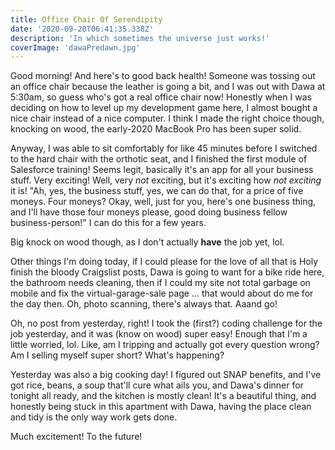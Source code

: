 ```yaml
---
title: Office Chair Of Serendipity
date: '2020-09-20T06:41:35.338Z'
description: 'In which sometimes the universe just works!'
coverImage: 'dawaPredawn.jpg'
---
```


Good morning! And here's to good back health! Someone was tossing out an office chair because the leather is going a bit, and I was out with Dawa at 5:30am, so guess who's got a real office chair now! Honestly when I was deciding on how to level up my development game here, I almost bought a nice chair instead of a nice computer. I think I made the right choice though, knocking on wood, the early-2020 MacBook Pro has been super solid.

Anyway, I was able to sit comfortably for like 45 minutes before I switched to the hard chair with the orthotic seat, and I finished the first module of Salesforce training! Seems legit, basically it's an app for all your business stuff. Very exciting! Well, very _not_ exciting, but it's exciting how _not exciting_ it is! "Ah, yes, the business stuff, yes, we can do that, for a price of five moneys. Four moneys? Okay, well, just for you, here's one business thing, and I'll have those four moneys please, good doing business fellow business-person!" I can do this for a few years.

Big knock on wood though, as I don't actually **have** the job yet, lol.

Other things I'm doing today, if I could please for the love of all that is Holy finish the bloody Craigslist posts, Dawa is going to want for a bike ride here, the bathroom needs cleaning, then if I could my site not total garbage on mobile and fix the virtual-garage-sale page ... that would about do me for the day then. Oh, photo scanning, there's always that. Aaand go!

Oh, no post from yesterday, right! I took the (first?) coding challenge for the job yesterday, and it was (know on wood) super easy! Enough that I'm a little worried, lol. Like, am I tripping and actually got every question wrong? Am I selling myself super short? What's happening?

Yesterday was also a big cooking day! I figured out SNAP benefits, and I've got rice, beans, a soup that'll cure what ails you, and Dawa's dinner for tonight all ready, and the kitchen is mostly clean! It's a beautiful thing, and honestly being stuck in this apartment with Dawa, having the place clean and tidy is the only way work gets done.

Much excitement! To the future!
